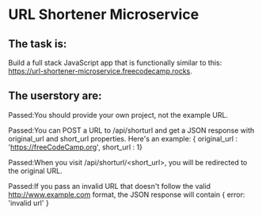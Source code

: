 # URL Shortener Microservice

## The task is: 

Build a full stack JavaScript app that is functionally similar to this: https://url-shortener-microservice.freecodecamp.rocks. 

## The userstory are: 



Passed:You should provide your own project, not the example URL.

Passed:You can POST a URL to /api/shorturl and get a JSON response with original_url and short_url properties. Here's an example: { original_url : 'https://freeCodeCamp.org', short_url : 1}

Passed:When you visit /api/shorturl/<short_url>, you will be redirected to the original URL.

Passed:If you pass an invalid URL that doesn't follow the valid http://www.example.com format, the JSON response will contain { error: 'invalid url' }